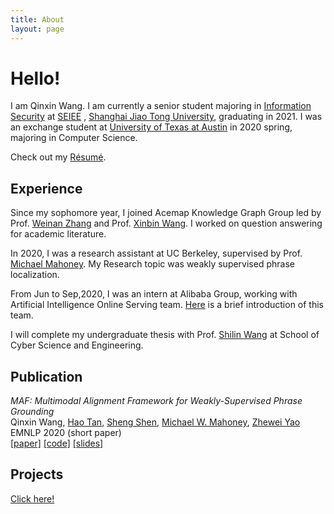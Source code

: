 ```yaml
---
title: About
layout: page
---
```

# Hello!

I am Qinxin Wang. I am currently a senior student majoring in [Information Security](https://infosec.sjtu.edu.cn/#) at [SEIEE](http://english.seiee.sjtu.edu.cn)
, [Shanghai Jiao Tong University](http://en.sjtu.edu.cn), graduating in 2021.
I was an exchange student at [University of Texas at Austin](https://www.utexas.edu) in 2020 spring, majoring in Computer Science.

Check out my [Résumé](assets/Qinxin_Wang_CV_v1_1.pdf).

## Experience

Since my sophomore year, I joined Acemap Knowledge Graph Group led by Prof. [Weinan Zhang](http://wnzhang.net) and Prof. [Xinbin Wang](http://iwct.sjtu.edu.cn/Personal/xwang8/index.html#). 
I worked on question answering for academic literature.

In 2020, I was a research assistant at UC Berkeley, supervised by Prof. [Michael Mahoney](https://www.stat.berkeley.edu/~mmahoney/).
My Research topic was weakly supervised phrase localization.

From Jun to Sep,2020, I was an intern at Alibaba Group, working with Artificial Intelligence Online Serving team.
[Here](https://alibabatech.medium.com/the-achievement-of-a-computing-lifetime-alibaba-ai-os-10-years-on-442e5f25434a) is a brief introduction of this team.

I will complete my undergraduate thesis with Prof. [Shilin Wang](https://scholar.google.com/citations?user=8tg3mv0AAAAJ&hl=zh-CN) at School of Cyber Science and Engineering. 

## Publication
*MAF: Multimodal Alignment Framework for Weakly-Supervised Phrase Grounding*  
Qinxin Wang, [Hao Tan](https://www.cs.unc.edu/~airsplay/), 
[Sheng Shen](https://sincerass.github.io), 
[Michael W. Mahoney](https://www.stat.berkeley.edu/~mmahoney/), 
[Zhewei Yao](https://yaozhewei.github.io)  
EMNLP 2020 (short paper)  
[[paper]](https://arxiv.org/abs/2010.05379)
[[code]](https://github.com/qinzzz/Multimodal-Alignment-Framework)
[[slides]](https://docs.google.com/presentation/d/1Fuwdlq3FTMNIJ2jX_hMKTM7hNcJ7BPnn_2Af35k-THc/edit?usp=sharing)

## Projects

<a class="link" href="{{ site.url }}/Projects">Click here!</a>


